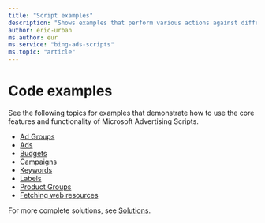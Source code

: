 ```yaml
---
title: "Script examples"
description: "Shows examples that perform various actions against different resources."
author: eric-urban
ms.author: eur
ms.service: "bing-ads-scripts"
ms.topic: "article"
---
```


# Code examples


See the following topics for examples that demonstrate how to use the core features and functionality of Microsoft Advertising Scripts.

- [Ad Groups](./adgroups.md)
- [Ads](./ads.md)
- [Budgets](./budgets.md)
- [Campaigns](./campaigns.md)
- [Keywords](./keywords.md)
- [Labels](./labels.md)
- [Product Groups](./product-groups.md)
- [Fetching web resources](./fetch-resources.md)

For more complete solutions, see [Solutions](../solutions/index.md).
